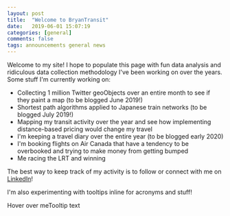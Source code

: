 ```yaml
---
layout: post
title:  "Welcome to BryanTransit"
date:   2019-06-01 15:07:19
categories: [general]
comments: false
tags: announcements general news
---
```

Welcome to my site! I hope to populate this page with fun data analysis and ridiculous data collection methodology I've been working on over the years. Some stuff I'm currently working on:

* Collecting 1 million Twitter geoObjects over an entire month to see if they paint a map (to be blogged June 2019!)
* Shortest path algorithms applied to Japanese train networks (to be blogged July 2019!)
* Mapping my transit activity over the year and see how implementing distance-based pricing would change my travel
* I'm keeping a travel diary over the entire year (to be blogged early 2020)
* I'm booking flights on Air Canada that have a tendency to be overbooked and trying to make money from getting bumped
* Me racing the LRT and winning

The best way to keep track of my activity is to follow or connect with me on [LinkedIn](https://www.linkedin.com/in/bryan7ran/)!

I'm also experimenting with tooltips inline for acronyms and stuff! <div class="tooltip">Hover over me<span class="tooltiptext">Tooltip text</span></div>
